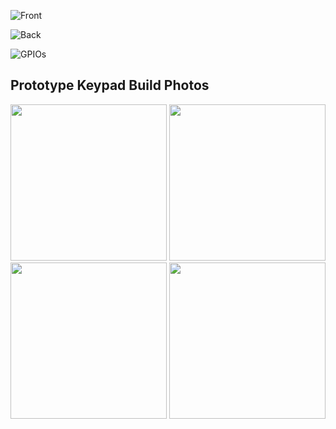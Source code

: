![Front](https://github.com/user-attachments/assets/55e08b77-1f3a-409a-bd9e-cc1e6350fbc8)

![Back](https://github.com/user-attachments/assets/3a5e11e1-3079-4f68-b201-1c90f87e69fa)

![GPIOs](https://github.com/user-attachments/assets/b254a191-0c7c-4d46-98fe-fb4f1c79cdca)

## Prototype Keypad Build Photos

<p align="center">
  <img src="https://raw.githubusercontent.com/FigJam23/HRV-TouchLCD-CristalAir-Invision-Serial-to-HA/main/Prototype%20Keypad%20Building/Images/1000014452.jpg" width="250">
  <img src="https://raw.githubusercontent.com/FigJam23/HRV-TouchLCD-CristalAir-Invision-Serial-to-HA/main/Prototype%20Keypad%20Building/Images/1000014453.jpg" width="250">
  <img src="https://raw.githubusercontent.com/FigJam23/HRV-TouchLCD-CristalAir-Invision-Serial-to-HA/main/Prototype%20Keypad%20Building/Images/1000014454.jpg" width="250">
  <img src="https://raw.githubusercontent.com/FigJam23/HRV-TouchLCD-CristalAir-Invision-Serial-to-HA/main/Prototype%20Keypad%20Building/Images/1000014455.jpg" width="250">
</p>
